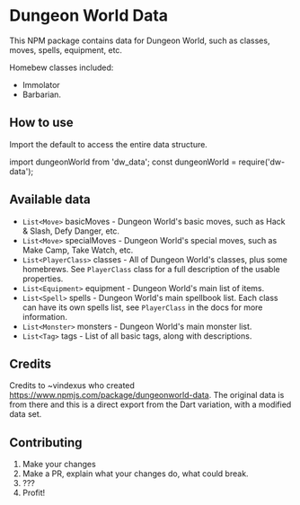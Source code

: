# Dungeon World Data

This NPM package contains data for Dungeon World, such as classes, moves, spells, equipment, etc.

Homebew classes included:
* Immolator
* Barbarian.

## How to use
Import the default to access the entire data structure.

  import dungeonWorld from 'dw_data';
  const dungeonWorld = require('dw-data');

## Available data

* `List<Move>` basicMoves - Dungeon World's basic moves, such as Hack & Slash, Defy Danger, etc.
* `List<Move>` specialMoves - Dungeon World's special moves, such as Make Camp, Take Watch, etc.
* `List<PlayerClass>` classes - All of Dungeon World's classes, plus some homebrews.
  See `PlayerClass` class for a full description of the usable properties.
* `List<Equipment>` equipment - Dungeon World's main list of items.
* `List<Spell>` spells - Dungeon World's main spellbook list. Each class can have its own spells
  list, see `PlayerClass` in the docs for more information.
* `List<Monster>` monsters - Dungeon World's main monster list.
* `List<Tag>` tags - List of all basic tags, along with descriptions.

## Credits

Credits to ~vindexus who created https://www.npmjs.com/package/dungeonworld-data.
The original data is from there and this is a direct export from the Dart variation, with a modified data set.

## Contributing

1. Make your changes
1. Make a PR, explain what your changes do, what could break.
1. ???
1. Profit!

